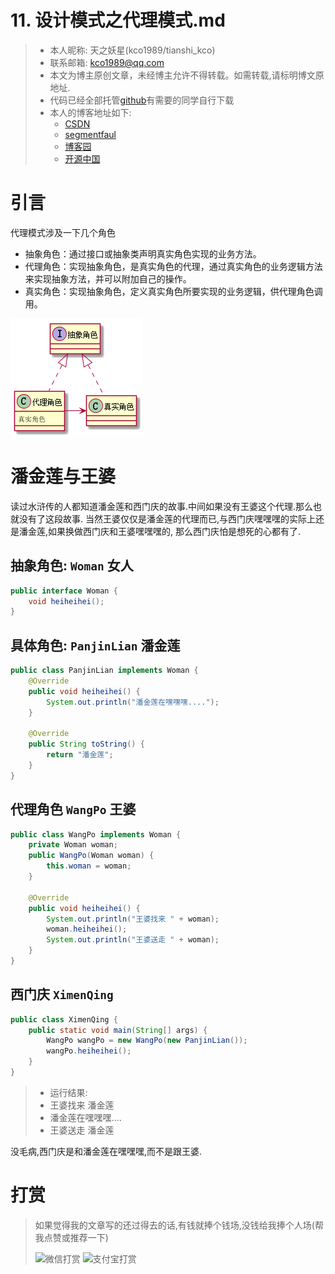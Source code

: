 # 11. 设计模式之代理模式.md

> - 本人昵称: 天之妖星(kco1989/tianshi_kco)
> - 联系邮箱: <kco1989@qq.com>
> - 本文为博主原创文章，未经博主允许不得转载。如需转载,请标明博文原地址.
> - 代码已经全部托管[github](https://github.com/kco1989/examples)有需要的同学自行下载
> - 本人的博客地址如下:
>   - [CSDN](http://blog.csdn.net/tianshi_kco)
>   - [segmentfaul](https://segmentfault.com/u/kco1989)
>   - [博客园](http://www.cnblogs.com/k大co1989/)
>   - [开源中国](https://my.oschina.net/kco1989/blog)
>

# 引言
代理模式涉及一下几个角色
- 抽象角色：通过接口或抽象类声明真实角色实现的业务方法。
- 代理角色：实现抽象角色，是真实角色的代理，通过真实角色的业务逻辑方法来实现抽象方法，并可以附加自己的操作。
- 真实角色：实现抽象角色，定义真实角色所要实现的业务逻辑，供代理角色调用。

![代理模式1.png](代理模式1.png)

# 潘金莲与王婆
读过水浒传的人都知道潘金莲和西门庆的故事.中间如果没有王婆这个代理.那么也就没有了这段故事.
当然王婆仅仅是潘金莲的代理而已,与西门庆嘿嘿嘿的实际上还是潘金莲,如果换做西门庆和王婆嘿嘿嘿的,
那么西门庆怕是想死的心都有了.

## 抽象角色: `Woman` 女人

```java
public interface Woman {
    void heiheihei();
}
```

## 具体角色: `PanjinLian` 潘金莲

```java
public class PanjinLian implements Woman {
    @Override
    public void heiheihei() {
        System.out.println("潘金莲在嘿嘿嘿....");
    }

    @Override
    public String toString() {
        return "潘金莲";
    }
}
```

## 代理角色 `WangPo` 王婆

```java
public class WangPo implements Woman {
    private Woman woman;
    public WangPo(Woman woman) {
        this.woman = woman;
    }

    @Override
    public void heiheihei() {
        System.out.println("王婆找来 " + woman);
        woman.heiheihei();
        System.out.println("王婆送走 " + woman);
    }
}

```

## 西门庆 `XimenQing`

```java
public class XimenQing {
    public static void main(String[] args) {
        WangPo wangPo = new WangPo(new PanjinLian());
        wangPo.heiheihei();
    }
}
```

> - 运行结果:
> - 王婆找来 潘金莲
> - 潘金莲在嘿嘿嘿....
> - 王婆送走 潘金莲

没毛病,西门庆是和潘金莲在嘿嘿嘿,而不是跟王婆.

# 打赏
>如果觉得我的文章写的还过得去的话,有钱就捧个钱场,没钱给我捧个人场(帮我点赞或推荐一下)
>
>![微信打赏](http://img.blog.csdn.net/20170508085654037?watermark/2/text/aHR0cDovL2Jsb2cuY3Nkbi5uZXQvdGlhbnNoaV9rY28=/font/5a6L5L2T/fontsize/400/fill/I0JBQkFCMA==/dissolve/70/gravity/SouthEast)
>![支付宝打赏](http://img.blog.csdn.net/20170508085710334?watermark/2/text/aHR0cDovL2Jsb2cuY3Nkbi5uZXQvdGlhbnNoaV9rY28=/font/5a6L5L2T/fontsize/400/fill/I0JBQkFCMA==/dissolve/70/gravity/SouthEast)
